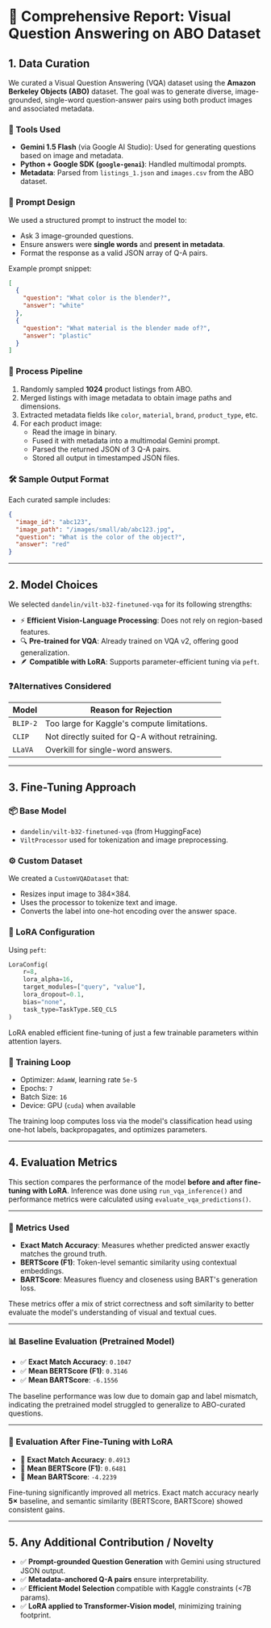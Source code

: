 
# 📘 Comprehensive Report: Visual Question Answering on ABO Dataset

## 1. **Data Curation**

We curated a Visual Question Answering (VQA) dataset using the **Amazon Berkeley Objects (ABO)** dataset. The goal was to generate diverse, image-grounded, single-word question-answer pairs using both product images and associated metadata.

### 🔧 Tools Used

- **Gemini 1.5 Flash** (via Google AI Studio): Used for generating questions based on image and metadata.
- **Python + Google SDK (`google-genai`)**: Handled multimodal prompts.
- **Metadata**: Parsed from `listings_1.json` and `images.csv` from the ABO dataset.

### 🧠 Prompt Design

We used a structured prompt to instruct the model to:

- Ask 3 image-grounded questions.
- Ensure answers were **single words** and **present in metadata**.
- Format the response as a valid JSON array of Q-A pairs.

Example prompt snippet:
```json
[
  {
    "question": "What color is the blender?",
    "answer": "white"
  },
  {
    "question": "What material is the blender made of?",
    "answer": "plastic"
  }
]
```

### 🔁 Process Pipeline

1. Randomly sampled **1024** product listings from ABO.
2. Merged listings with image metadata to obtain image paths and dimensions.
3. Extracted metadata fields like `color`, `material`, `brand`, `product_type`, etc.
4. For each product image:
   - Read the image in binary.
   - Fused it with metadata into a multimodal Gemini prompt.
   - Parsed the returned JSON of 3 Q-A pairs.
   - Stored all output in timestamped JSON files.

### 🛠 Sample Output Format

Each curated sample includes:
```json
{
  "image_id": "abc123",
  "image_path": "/images/small/ab/abc123.jpg",
  "question": "What is the color of the object?",
  "answer": "red"
}
```

---

## 2. **Model Choices**

We selected `dandelin/vilt-b32-finetuned-vqa` for its following strengths:

- ⚡ **Efficient Vision-Language Processing**: Does not rely on region-based features.
- 🔍 **Pre-trained for VQA**: Already trained on VQA v2, offering good generalization.
- 🪶 **Compatible with LoRA**: Supports parameter-efficient tuning via `peft`.

### ❓Alternatives Considered

| Model              | Reason for Rejection                         |
|-------------------|----------------------------------------------|
| `BLIP-2`           | Too large for Kaggle's compute limitations.  |
| `CLIP`             | Not directly suited for Q-A without retraining. |
| `LLaVA`            | Overkill for single-word answers.            |

---

## 3. **Fine-Tuning Approach**

### 📦 Base Model

- `dandelin/vilt-b32-finetuned-vqa` (from HuggingFace)
- `ViltProcessor` used for tokenization and image preprocessing.

### ⚙️ Custom Dataset

We created a `CustomVQADataset` that:
- Resizes input image to 384×384.
- Uses the processor to tokenize text and image.
- Converts the label into one-hot encoding over the answer space.

### 🧩 LoRA Configuration

Using `peft`:
```python
LoraConfig(
    r=8,
    lora_alpha=16,
    target_modules=["query", "value"],
    lora_dropout=0.1,
    bias="none",
    task_type=TaskType.SEQ_CLS
)
```

LoRA enabled efficient fine-tuning of just a few trainable parameters within attention layers.

### 🔁 Training Loop

- Optimizer: `AdamW`, learning rate `5e-5`
- Epochs: `7`
- Batch Size: `16`
- Device: GPU (`cuda`) when available

The training loop computes loss via the model's classification head using one-hot labels, backpropagates, and optimizes parameters.

---

## 4. **Evaluation Metrics**

This section compares the performance of the model **before and after fine-tuning with LoRA**. Inference was done using `run_vqa_inference()` and performance metrics were calculated using `evaluate_vqa_predictions()`.

---

### 🧪 Metrics Used

- **Exact Match Accuracy**: Measures whether predicted answer exactly matches the ground truth.
- **BERTScore (F1)**: Token-level semantic similarity using contextual embeddings.
- **BARTScore**: Measures fluency and closeness using BART's generation loss.

These metrics offer a mix of strict correctness and soft similarity to better evaluate the model's understanding of visual and textual cues.

---

### 📊 Baseline Evaluation (Pretrained Model)

- ✅ **Exact Match Accuracy**: `0.1047`
- ✅ **Mean BERTScore (F1)**: `0.3146`
- ✅ **Mean BARTScore**: `-6.1556`

The baseline performance was low due to domain gap and label mismatch, indicating the pretrained model struggled to generalize to ABO-curated questions.

---

### 🔁 Evaluation After Fine-Tuning with LoRA

- 🚀 **Exact Match Accuracy**: `0.4913`
- 🚀 **Mean BERTScore (F1)**: `0.6481`
- 🚀 **Mean BARTScore**: `-4.2239`

Fine-tuning significantly improved all metrics. Exact match accuracy nearly **5×** baseline, and semantic similarity (BERTScore, BARTScore) showed consistent gains.

---

## 5. **Any Additional Contribution / Novelty**

- ✅ **Prompt-grounded Question Generation** with Gemini using structured JSON output.
- ✅ **Metadata-anchored Q-A pairs** ensure interpretability.
- ✅ **Efficient Model Selection** compatible with Kaggle constraints (<7B params).
- ✅ **LoRA applied to Transformer-Vision model**, minimizing training footprint.
